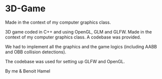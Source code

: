 3D-Game
========

Made in the context of my computer graphics class.

3D game coded in C++ and using OpenGL, GLM and GLFW. Made in the context of my computer graphics class. A codebase was provided.

We had to implement all the graphics and the game logics (including AABB and OBB collision detections).

The codebase was used for setting up GLFW and OpenGL.

By me & Benoit Hamel
